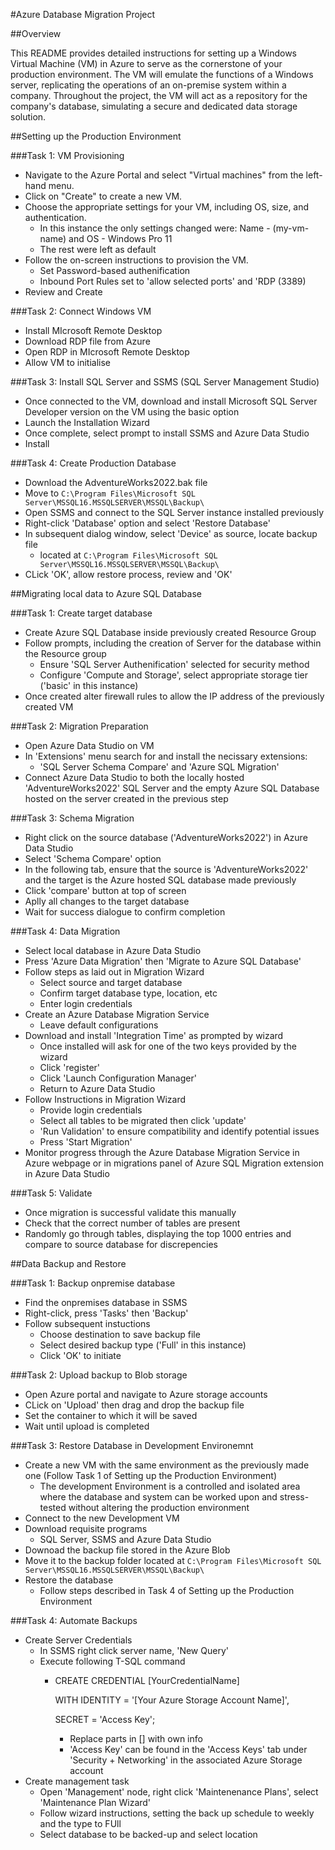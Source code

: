 #Azure Database Migration Project 

##Overview

This README provides detailed instructions for setting up a Windows Virtual Machine (VM) in Azure to serve as the cornerstone of your production environment. 
The VM will emulate the functions of a Windows server, replicating the operations of an on-premise system within a company. Throughout the project, 
the VM will act as a repository for the company's database, simulating a secure and dedicated data storage solution.

##Setting up the Production Environment

###Task 1: VM Provisioning
- Navigate to the Azure Portal and select "Virtual machines" from the left-hand menu.
- Click on "Create" to create a new VM.
- Choose the appropriate settings for your VM, including OS, size, and authentication.
  - In this instance the only settings changed were: Name - (my-vm-name) and OS - Windows Pro 11
  - The rest were left as default
- Follow the on-screen instructions to provision the VM.
  - Set Password-based authenification
  - Inbound Port Rules set to 'allow selected ports' and 'RDP (3389)
- Review and Create

###Task 2: Connect Windows VM
- Install MIcrosoft Remote Desktop
- Download RDP file from Azure
- Open RDP in MIcrosoft Remote Desktop
- Allow VM to initialise

###Task 3: Install SQL Server and SSMS (SQL Server Management Studio)
- Once connected to the VM, download and install Microsoft SQL Server Developer version on the VM using the basic option
- Launch the Installation Wizard
- Once complete, select prompt to install SSMS and Azure Data Studio
- Install

###Task 4: Create Production Database
- Download the AdventureWorks2022.bak file
- Move to `C:\Program Files\Microsoft SQL Server\MSSQL16.MSSQLSERVER\MSSQL\Backup\`
- Open SSMS and connect to the SQL Server instance installed previously
- Right-click 'Database' option and select 'Restore Database'
- In subsequent dialog window, select 'Device' as source, locate backup file
  - located at `C:\Program Files\Microsoft SQL Server\MSSQL16.MSSQLSERVER\MSSQL\Backup\`
- CLick 'OK', allow restore process, review and 'OK'


##Migrating local data to Azure SQL Database

###Task 1: Create target database
- Create Azure SQL Database inside previously created Resource Group
- Follow prompts, including the creation of Server for the database within the Resource group
  - Ensure 'SQL Server Authenification' selected for security method
  - Configure 'Compute and Storage', select appropriate storage tier ('basic' in this instance)
- Once created alter firewall rules to allow the IP address of the previously created VM

###Task 2: Migration Preparation 
- Open Azure Data Studio on VM
- In 'Extensions' menu search for and install the necissary extensions:
  - 'SQL Server Schema Compare' and 'Azure SQL Migration'
- Connect Azure Data Studio to both the locally hosted 'AdventureWorks2022' SQL Server and the empty Azure SQL Database hosted on the server created in the previous step

###Task 3: Schema Migration 
- Right click on the source database ('AdventureWorks2022') in Azure Data Studio
- Select 'Schema Compare' option
- In the following tab, ensure that the source is 'AdventureWorks2022' and the target is the Azure hosted SQL database made previously
- Click 'compare' button at top of screen
- Aplly all changes to the target database
- Wait for success dialogue to confirm completion

###Task 4: Data Migration 
- Select local database in Azure Data Studio
- Press 'Azure Data Migration' then 'Migrate to Azure SQL Database'
- Follow steps as laid out in Migration Wizard
  - Select source and target database
  - Confirm target database type, location, etc
  - Enter login credentials
- Create an Azure Database Migration Service
  - Leave default configurations
- Download and install 'Integration Time' as prompted by wizard
  - Once installed will ask for one of the two keys provided by the wizard
  - Click 'register'
  - Click 'Launch Configuration Manager'
  - Return to Azure Data Studio
- Follow Instructions in Migration Wizard
  - Provide login credentials
  - Select all tables to be migrated then click 'update'
  - 'Run Validation' to ensure compatibility and identify potential issues
  - Press 'Start Migration'
- Monitor progress through the Azure Database Migration Service in Azure webpage or in migrations panel of Azure SQL Migration extension in Azure Data Studio

###Task 5: Validate 
- Once migration is successful validate this manually
- Check that the correct number of tables are present
- Randomly go through tables, displaying the top 1000 entries and compare to source database for discrepencies


##Data Backup and Restore

###Task 1: Backup onpremise database
- Find the onpremises database in SSMS
- Right-click, press 'Tasks' then 'Backup'
- Follow subsequent instuctions
  - Choose destination to save backup file
  - Select desired backup type ('Full' in this instance)
  - Click 'OK' to initiate

###Task 2: Upload backup to Blob storage
- Open Azure portal and navigate to Azure storage accounts
- CLick on 'Upload' then drag and drop the backup file
- Set the container to which it will be saved
- Wait until upload is completed

###Task 3: Restore Database in Development Environemnt 
- Create a new VM with the same environment as the previously made one (Follow Task 1 of Setting up the Production Environment)
  - The development Environment is a controlled and isolated area where the database and system can be worked upon and stress-tested without altering the production environment
- Connect to the new Development VM
- Download requisite programs
  - SQL Server, SSMS and Azure Data Studio
- Downoad the backup file stored in the Azure Blob
- Move it to the backup folder located at `C:\Program Files\Microsoft SQL Server\MSSQL16.MSSQLSERVER\MSSQL\Backup\`
- Restore the database
  - Follow steps described in Task 4 of Setting up the Production Environment
 
###Task 4: Automate Backups 
- Create Server Credentials
  - In SSMS right click server name, 'New Query'
  - Execute following T-SQL command
    - CREATE CREDENTIAL [YourCredentialName]
    
      WITH IDENTITY = '[Your Azure Storage Account Name]',

      SECRET = 'Access Key';
      - Replace parts in [] with own info
      - 'Access Key' can be found in the 'Access Keys' tab under 'Security + Networking' in the associated Azure Storage account
- Create management task
  - Open 'Management' node, right click 'Maintenenance Plans', select 'Maintenance Plan Wizard'
  - Follow wizard instructions, setting the back up schedule to weekly and the type to FUll
  - Select database to be backed-up and select location  



